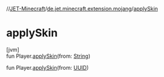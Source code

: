 //[JET-Minecraft](../../index.md)/[de.jet.minecraft.extension.mojang](index.md)/[applySkin](apply-skin.md)

# applySkin

[jvm]\
fun Player.[applySkin](apply-skin.md)(from: [String](https://kotlinlang.org/api/latest/jvm/stdlib/kotlin/-string/index.html))

fun Player.[applySkin](apply-skin.md)(from: [UUID](https://docs.oracle.com/javase/8/docs/api/java/util/UUID.html))
